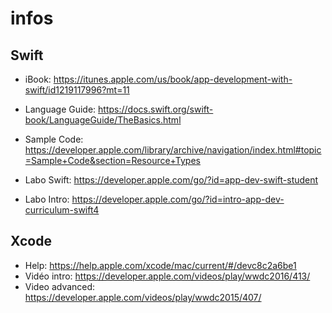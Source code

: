 # infos

## Swift
  - iBook: https://itunes.apple.com/us/book/app-development-with-swift/id1219117996?mt=11
  - Language Guide: https://docs.swift.org/swift-book/LanguageGuide/TheBasics.html
  - Sample Code: https://developer.apple.com/library/archive/navigation/index.html#topic=Sample+Code&section=Resource+Types
  
  - Labo Swift: https://developer.apple.com/go/?id=app-dev-swift-student
  - Labo Intro: https://developer.apple.com/go/?id=intro-app-dev-curriculum-swift4

## Xcode 
  - Help: https://help.apple.com/xcode/mac/current/#/devc8c2a6be1
  - Vidéo intro: https://developer.apple.com/videos/play/wwdc2016/413/
  - Video advanced: https://developer.apple.com/videos/play/wwdc2015/407/

